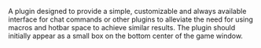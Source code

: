 A plugin designed to provide a simple, customizable and always available interface for chat commands or other plugins to alleviate the need for using macros and hotbar space to achieve similar results.
The plugin should initially appear as a small box on the bottom center of the game window.